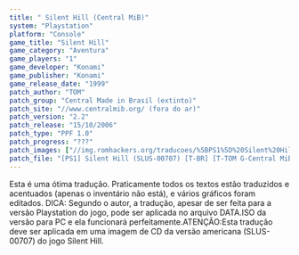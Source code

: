 ```yaml
---
title: " Silent Hill (Central MiB)"
system: "Playstation"
platform: "Console"
game_title: "Silent Hill"
game_category: "Aventura"
game_players: "1"
game_developer: "Konami"
game_publisher: "Konami"
game_release_date: "1999"
patch_author: "TOM"
patch_group: "Central Made in Brasil (extinto)"
patch_site: "//www.centralmib.org/ (fora do ar)"
patch_version: "2.2"
patch_release: "15/10/2006"
patch_type: "PPF 1.0"
patch_progress: "???"
patch_images: ["//img.romhackers.org/traducoes/%5BPS1%5D%20Silent%20Hill%20-%20Central%20MiB%20-%201.jpg","//img.romhackers.org/traducoes/%5BPS1%5D%20Silent%20Hill%20-%20Central%20MiB%20-%202.jpg","//img.romhackers.org/traducoes/%5BPS1%5D%20Silent%20Hill%20-%20Central%20MiB%20-%203.jpg"]
patch_file: "[PS1] Silent Hill (SLUS-00707) [T-BR] [T-TOM G-Central MiB] [V-2.2 A-2006].zip"
---
```

Esta é uma ótima tradução. Praticamente todos os textos estão traduzidos e acentuados (apenas o inventário não está), e vários gráficos foram editados. DICA: Segundo o autor, a tradução, apesar de ser feita para a versão Playstation do jogo, pode ser aplicada no arquivo DATA.ISO da versão para PC e ela funcionará perfeitamente.ATENÇÃO:Esta tradução deve ser aplicada em uma imagem de CD da versão americana (SLUS-00707) do jogo Silent Hill.